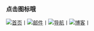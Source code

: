 ### 点击图标哦
[![首页](https://cdn.jsdelivr.net/gh/Chaaoo/tuku@master/我的.5j0y251up6c0.png)](https://www.txca.ga/)丨[![邮件](https://cdn.jsdelivr.net/gh/Chaaoo/tuku@master/信息.png)](mailto:894732999@qq.com)丨[![导航](https://cdn.jsdelivr.net/gh/Chaaoo/tuku@master/搜索.4v5jvqkxf8g0.png)](https://index.txca.ga/)丨[![博客](https://cdn.jsdelivr.net/gh/Chaaoo/tuku@master/博客.png)](https://blog.txca.ga/)丨

